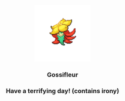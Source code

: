 <p align="center">
    <img src="https://raw.githubusercontent.com/PokeAPI/sprites/master/sprites/pokemon/829.png" width="150" height="150">
</p>
<h3 align="center"> <b>Gossifleur</b></h3>
<h3 align="center">Have a terrifying day! (contains irony)</h3>
